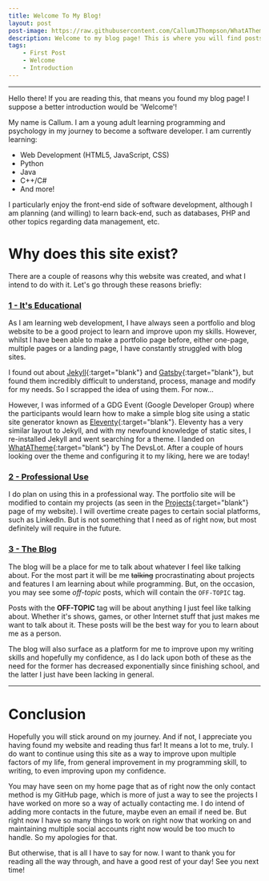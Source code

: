 ```yaml
---
title: Welcome To My Blog!
layout: post
post-image: https://raw.githubusercontent.com/CallumJThompson/WhatATheme/master/assets/images/welcome.png
description: Welcome to my blog page! This is where you will find posts regarding my progress in learning programming! You may also occasionally see some off-topic posts...
tags:
    - First Post
    - Welcome
    - Introduction
---
```


---

Hello there! If you are reading this, that means you found my blog page! I suppose a better introduction would be 'Welcome'!

My name is Callum. I am a young adult learning programming and psychology in my journey to become a software developer. I am currently learning:

-   Web Development (HTML5, JavaScript, CSS)
-   Python
-   Java
-   C++/C#
-   And more!

I particularly enjoy the front-end side of software development, although I am planning (and willing) to learn back-end, such as databases, PHP and other topics regarding data management, etc.

# Why does this site exist?

There are a couple of reasons why this website was created, and what I intend to do with it. Let's go through these reasons briefly:

### <u>1 - It's Educational</u>

As I am learning web development, I have always seen a portfolio and blog website to be a good project to learn and improve upon my skills. However, whilst I have been able to make a portfolio page before, either one-page, multiple pages or a landing page, I have constantly struggled with blog sites.

I found out about [Jekyll](https://jekyllrb.com/){:target="blank"} and [Gatsby](https://www.gatsbyjs.com/){:target="blank"}, but found them incredibly difficult to understand, process, manage and modify for my needs. So I scrapped the idea of using them. For now...

However, I was informed of a GDG Event (Google Developer Group) where the participants would learn how to make a simple blog site using a static site generator known as [Eleventy](https://www.11ty.dev/){:target="blank"}. Eleventy has a very similar layout to Jekyll, and with my newfound knowledge of static sites, I re-installed Jekyll and went searching for a theme. I landed on [WhatATheme](https://github.com/thedevslot/WhatATheme){:target="blank"} by The DevsLot. After a couple of hours looking over the theme and configuring it to my liking, here we are today!

### <u>2 - Professional Use</u>

I do plan on using this in a professional way. The portfolio site will be modified to contain my projects (as seen in the [Projects](https://callumthompson-portfolio.netlify.app){:target="blank"} page of my website). I will overtime create pages to certain social platforms, such as LinkedIn. But is not something that I need as of right now, but most definitely will require in the future.

### <u>3 - The Blog</u>

The blog will be a place for me to talk about whatever I feel like talking about. For the most part it will be me ~~talking~~ procrastinating about projects and features I am learning about while programming. But, on the occasion, you may see some _off-topic_ posts, which will contain the `OFF-TOPIC` tag.

Posts with the **OFF-TOPIC** tag will be about anything I just feel like talking about. Whether it's shows, games, or other Internet stuff that just makes me want to talk about it. These posts will be the best way for you to learn about me as a person.

The blog will also surface as a platform for me to improve upon my writing skills and hopefully my confidence, as I do lack upon both of these as the need for the former has decreased exponentially since finishing school, and the latter I just have been lacking in general.

---

# Conclusion

Hopefully you will stick around on my journey. And if not, I appreciate you having found my website and reading thus far! It means a lot to me, truly. I do want to continue using this site as a way to improve upon multiple factors of my life, from general improvement in my programming skill, to writing, to even improving upon my confidence.

You may have seen on my home page that as of right now the only contact method is my GitHub page, which is more of just a way to see the projects I have worked on more so a way of actually contacting me. I do intend of adding more contacts in the future, maybe even an email if need be. But right now I have so many things to work on right now that working on and maintaining multiple social accounts right now would be too much to handle. So my apologies for that.

But otherwise, that is all I have to say for now. I want to thank you for reading all the way through, and have a good rest of your day! See you next time!
